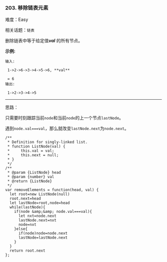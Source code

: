 ### 203. 移除链表元素

难度：Easy

相关话题：`链表`

删除链表中等于给定值***val*** 的所有节点。



**示例:** 



```
输入:

 1->2->6->3->4->5->6, **val**

 = 6
输出:

 1->2->3->4->5
```



-----

思路：

只需要时刻跟踪当前`node`和当前`node`的上一个节点`lastNode`。

遇到`node.val===val`，那么就改变`lastNode.next`为`node.next`。
```
/**
 * Definition for singly-linked list.
 * function ListNode(val) {
 *     this.val = val;
 *     this.next = null;
 * }
 */
/**
 * @param {ListNode} head
 * @param {number} val
 * @return {ListNode}
 */
var removeElements = function(head, val) {
  let root=new ListNode(null)
  root.next=head
  let lastNode=root,node=head
  while(lastNode){
    if(node &amp;&amp; node.val===val){
      let nxt=node.next
      lastNode.next=nxt
      node=nxt
    }else{
      if(node)node=node.next
      lastNode=lastNode.next
    }
  }
  return root.next
};
```

